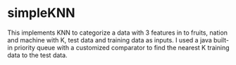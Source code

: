 # simpleKNN
   This implements KNN to categorize a data with 3 features in to fruits, nation and machine
  with K, test data and training data as inputs. I used a java built-in priority queue with a
  customized comparator to find the nearest K training data to the test data. 
